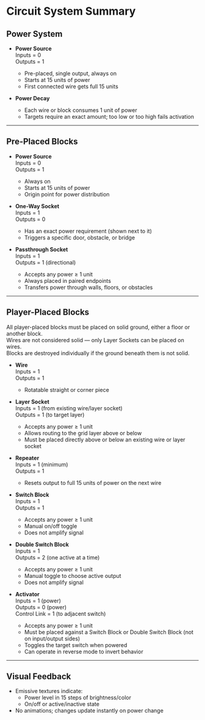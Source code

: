 # Circuit System Summary

## Power System
- **Power Source**  
  Inputs = 0  
  Outputs = 1  
  - Pre-placed, single output, always on  
  - Starts at 15 units of power  
  - First connected wire gets full 15 units  

- **Power Decay**  
  - Each wire or block consumes 1 unit of power  
  - Targets require an exact amount; too low or too high fails activation  

---

## Pre-Placed Blocks
- **Power Source**  
  Inputs = 0  
  Outputs = 1  
  - Always on  
  - Starts at 15 units of power  
  - Origin point for power distribution  

- **One-Way Socket**  
  Inputs = 1  
  Outputs = 0  
  - Has an exact power requirement (shown next to it)  
  - Triggers a specific door, obstacle, or bridge  

- **Passthrough Socket**  
  Inputs = 1  
  Outputs = 1 (directional)  
  - Accepts any power ≥ 1 unit  
  - Always placed in paired endpoints  
  - Transfers power through walls, floors, or obstacles  

---

## Player-Placed Blocks  
All player-placed blocks must be placed on solid ground, either a floor or another block.  
Wires are not considered solid — only Layer Sockets can be placed on wires.  
Blocks are destroyed individually if the ground beneath them is not solid.

- **Wire**  
  Inputs = 1  
  Outputs = 1  
  - Rotatable straight or corner piece  

- **Layer Socket**  
  Inputs = 1 (from existing wire/layer socket)  
  Outputs = 1 (to target layer)  
  - Accepts any power ≥ 1 unit  
  - Allows routing to the grid layer above or below  
  - Must be placed directly above or below an existing wire or layer socket  

- **Repeater**  
  Inputs = 1 (minimum)  
  Outputs = 1  
  - Resets output to full 15 units of power on the next wire  

- **Switch Block**  
  Inputs = 1  
  Outputs = 1  
  - Accepts any power ≥ 1 unit  
  - Manual on/off toggle  
  - Does not amplify signal  

- **Double Switch Block**  
  Inputs = 1  
  Outputs = 2 (one active at a time)  
  - Accepts any power ≥ 1 unit  
  - Manual toggle to choose active output  
  - Does not amplify signal  

- **Activator**  
  Inputs = 1 (power)  
  Outputs = 0 (power)  
  Control Link = 1 (to adjacent switch)  
  - Accepts any power ≥ 1 unit  
  - Must be placed against a Switch Block or Double Switch Block (not on input/output sides)  
  - Toggles the target switch when powered  
  - Can operate in reverse mode to invert behavior  

---

## Visual Feedback
- Emissive textures indicate:  
  - Power level in 15 steps of brightness/color  
  - On/off or active/inactive state  
- No animations; changes update instantly on power change
